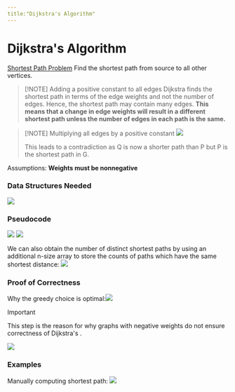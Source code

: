 ```yaml
---
title:"Dijkstra's Algorithm"
---
```

# Dijkstra's Algorithm
[Shortest Path Problem](Notes/Shortest%20Path%20Problem.md)
Find the shortest path from source to all other vertices. 

> [!NOTE] Adding a positive constant to all edges
> Dijkstra finds the shortest path in terms of the edge weights and not the number of edges. Hence, the shortest path may contain many edges. __This means that a change in edge weights will result in a different shortest path unless the number of edges in each path is the same.__

> [!NOTE] Multiplying all edges by a positive constant
>![](https://i.imgur.com/IOvLCHy.png)
>
> This leads to a contradiction as Q is now a shorter path than P but P is the shortest path in G.

Assumptions:
**Weights must be nonnegative**
### Data Structures Needed
![](https://i.imgur.com/2YaUIHm.png)

### Pseudocode
![](https://i.imgur.com/XJ0HfYt.png)
![](https://i.imgur.com/7e5woJm.png)

We can also obtain the number of distinct shortest paths by using an additional n-size array to store the counts of paths which have the same shortest distance:
![](https://i.imgur.com/V9wRqwl.png)

### Proof of Correctness
Why the greedy choice is optimal:![](https://i.imgur.com/MPkx0vS.png)

> [!important]
> This step is the reason for why graphs with negative weights do not ensure correctness of Dijkstra's .

![](https://i.imgur.com/NWnXHDo.png)
### Examples
Manually computing shortest path:
![](https://i.imgur.com/iSpTwq8.png)
